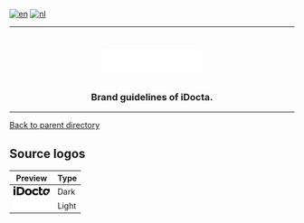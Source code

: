 [![en](https://img.shields.io/badge/lang-en-red.svg)](https://github.com/iDocta/brand-guide/blob/main/logo/source/README.md)
[![nl](https://img.shields.io/badge/lang-nl-green.svg)](https://github.com/iDocta/brand-guide/blob/main/logo/source/README.nl.md)

---

<h1 align="center">
    <a href="https://www.idocta.be"><img src="https://raw.githubusercontent.com/iDocta/brand-guide/main/logo/source/light.svg" width="175px" alt="iDocta"></a>
</h1>
 
<h3 align="center">Brand guidelines of iDocta.</h3>

---

[Back to parent directory](https://github.com/iDocta/brand-guide/logo)

## Source logos

| Preview                                                                                              | Type  |
| ---------------------------------------------------------------------------------------------------- | ----- |
| <img src='https://github.com/iDocta/brand-guide/blob/main/logo/source/dark.svg' width='64' alt=''/>  | Dark  |
| <img src='https://github.com/iDocta/brand-guide/blob/main/logo/source/light.svg' width='64' alt=''/> | Light |